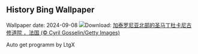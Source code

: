 ## History Bing Wallpaper
Wallpaper date: 2024-09-08
![](https://www.bing.com/th?id=OHR.Canigou_ZH-CN6145410455_UHD.jpg&w=1000)Download: [加泰罗尼亚北部的圣马丁杜卡尼古修道院 ，法国 (© Cyril Gosselin/Getty Images)](https://www.bing.com/th?id=OHR.Canigou_ZH-CN6145410455_UHD.jpg)

Auto get programm by LtgX
